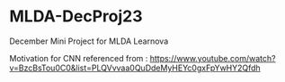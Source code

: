 # MLDA-DecProj23

December Mini Project for MLDA Learnova

Motivation for CNN referenced from : https://www.youtube.com/watch?v=BzcBsTou0C0&list=PLQVvvaa0QuDdeMyHEYc0gxFpYwHY2Qfdh